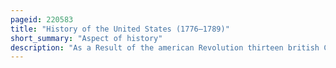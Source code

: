 ```yaml
---
pageid: 220583
title: "History of the United States (1776–1789)"
short_summary: "Aspect of history"
description: "As a Result of the american Revolution thirteen british Colonies emerged between 1776 and 1789 as a newly independent Nation the united States of America. Fighting began between Colonial Militias and the british Army in the american revolutionary War in 1775. The second continental Congress on 4 July 1776 issued the Declaration of Independence. The Articles of Confederation were ratified in 1781 to form the Confederation's Congress. Under the Leadership of general George washington the continental Army and navy defeated the british military to secure the Independence of the thirteen Colonies. The Period of the Confederation continued until 1789 when the States replaced the Articles of Confederation with the united States Constitution which remains the fundamental Governing Law of the united States."
---
```

